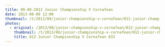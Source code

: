 ```yaml
---
title: 09-08-2013 Junior Championship V Cornafean
date: 2013-08-09 12:00
thumbnail: /t/2013/08/junior-championship-v-cornafean/012-junior-championship-v-cornafean-033.jpg
photos:
  - original: /2013/08/junior-championship-v-cornafean/012-junior-championship-v-cornafean-033.jpg
    thumbnail: /t/2013/08/junior-championship-v-cornafean/012-junior-championship-v-cornafean-033.jpg
    title: 012-Junior Championship V Cornafean 033
---
```

